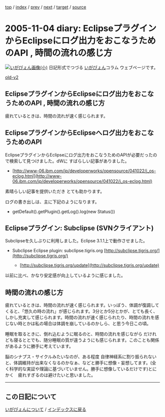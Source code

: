 [top](https://igapyon.github.io/diary/) 
 / [index](https://igapyon.github.io/diary/2005/index.html) 
 / [prev](https://igapyon.github.io/diary/2005/ig051102.html) 
 / [next](https://igapyon.github.io/diary/2005/ig051106.html) 
 / [target](https://igapyon.github.io/diary/2005/ig051104.html) 
 / [source](https://github.com/igapyon/diary/blob/gh-pages/2005/ig051104.html.src.md) 

2005-11-04 diary: EclipseプラグインからEclipseにログ出力をおこなうためのAPI , 時間の流れの感じ方
=====================================================================================================
[![いがぴょん画像(小)](https://igapyon.github.io/diary/images/iga200306s.jpg "いがぴょん")](https://igapyon.github.io/diary/memo/memoigapyon.html) 日記形式でつづる [いがぴょん](https://igapyon.github.io/diary/memo/memoigapyon.html)コラム ウェブページです。

[old-v2](ig051104-orig.html)

## EclipseプラグインからEclipseにログ出力をおこなうためのAPI , 時間の流れの感じ方

疲れているときは、時間の流れが速く感じられます。


## EclipseプラグインからEclipseへログ出力をおこなうためのAPI

EclipseプラグインからEclipseにログ出力をおこなうためのAPIが必要だったので検索して見つけました。dWに すばらしい記事がありました。

* [http://www-06.ibm.com/jp/developerworks/opensource/041022/j_os-eclog.html](http://www-06.ibm.com/jp/developerworks/opensource/041022/j_os-eclog.html)

素晴らしい記事を提供いただき とても助かります。

ログの書き出しは、主に下記のようになります。

* getDefault().getPlugin().getLog().log(new Status())

## Eclipseプラグイン: Subclipse (SVNクライアント)

Subclipseを久しぶりに利用しました。Eclipse 3.1.1上で動作させました。

* Subclipse Eclipse plugin: subclipse.tigris.org
  [http://subclipse.tigris.org/](http://subclipse.tigris.org/)
  
  * [http://subclipse.tigris.org/update](http://subclipse.tigris.org/update)
  

以前に比べ、かなり安定感が向上しているように感じました。

## 時間の流れの感じ方

疲れているときは、時間の流れが速く感じられます。いっぽう、体調が復調してくると、「悠久の時の流れ」が感じられます。3分とか5分とかが、とても長く、しかし充実して感じられます。時間の流れが速く感じられたり、時間の流れを感じない時とかは私の場合は体調を崩しているのかしら、と思う今日この頃。

睡眠を取るときに、倒れ込むように眠るのと、時間の流れを感じながら だけれども寝るととでも、随分睡眠の質が違うようにも感じられます。このことも関係があるように勝手に考えています。

脳のシナプス・サイクルみたいなのが、ある程度 自律神経系に割り振られないと、体調維持が出来なくなるのかなぁ、などと勝手に想像・妄想してます。(全く科学的な実証や理論に基づいていません。勝手に想像しているだけです)とにかく　疲れすぎるのは避けたいと思いました。

----------------------------------------------------------------------------------------------------

## この日記について
[いがぴょんについて](https://igapyon.github.io/diary/memo/memoigapyon.html) / [インデックスに戻る](https://igapyon.github.io/diary/idxall.html)
